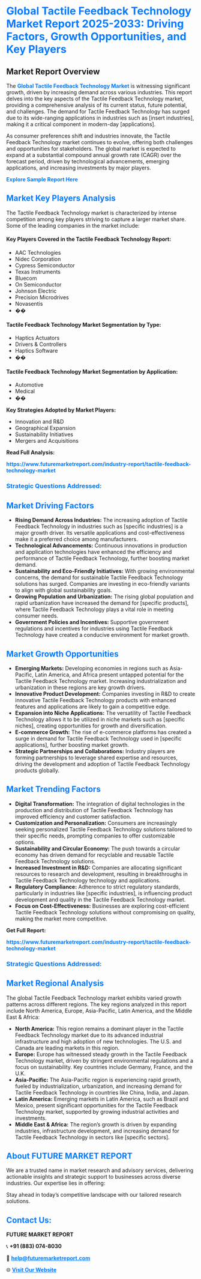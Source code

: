 <h1 style="color: #007BFF;">Global Tactile Feedback Technology Market Report 2025-2033: Driving Factors, Growth Opportunities, and Key Players</h1>

<section id="overview">
<h2>Market Report Overview</h2>
<p>The <a href="https://www.futuremarketreport.com/industry-report/tactile-feedback-technology-market" style="color: #007BFF; text-decoration: none;"><strong>Global Tactile Feedback Technology Market</strong></a> is witnessing significant growth, driven by increasing demand across various industries. This report delves into the key aspects of the Tactile Feedback Technology market, providing a comprehensive analysis of its current status, future potential, and challenges. The demand for Tactile Feedback Technology has surged due to its wide-ranging applications in industries such as [insert industries], making it a critical component in modern-day [applications].</p>
<p>As consumer preferences shift and industries innovate, the Tactile Feedback Technology market continues to evolve, offering both challenges and opportunities for stakeholders. The global market is expected to expand at a substantial compound annual growth rate (CAGR) over the forecast period, driven by technological advancements, emerging applications, and increasing investments by major players.</p>
</section>

<section id="overview">
<p><a href="https://www.futuremarketreport.com/request-sample/reportId=118641" style="color: #007BFF; text-decoration: none;"><strong>Explore Sample Report Here</strong></a></p>
</section>

<section id="key-players">
<h2 style="color: #007BFF;">Market Key Players Analysis</h2>
<p>The Tactile Feedback Technology market is characterized by intense competition among key players striving to capture a larger market share. Some of the leading companies in the market include:</p>
<h4>Key Players Covered in the Tactile Feedback Technology Report:</h4>
<ul><li>AAC Technologies</li><li>Nidec Corporation</li><li>Cypress Semiconductor</li><li>Texas Instruments</li><li>Bluecom</li><li>On Semiconductor</li><li>Johnson Electric</li><li>Precision Microdrives</li><li>Novasentis</li><li>��</li></ul>
<h4>Tactile Feedback Technology Market Segmentation by Type:</h4>
<ul><li>Haptics Actuators</li><li>Drivers &amp; Controllers</li><li>Haptics Software</li><li>��</li></ul>

<h4>Tactile Feedback Technology Market Segmentation by Application:</h4>
<ul><li>Automotive</li><li>Medical</li><li>��</li></ul>
<p><strong>Key Strategies Adopted by Market Players:</strong></p>
<ul>
<li>Innovation and R&D</li>
<li>Geographical Expansion</li>
<li>Sustainability Initiatives</li>
<li>Mergers and Acquisitions</li>
</ul>
</section>

<section>
<p><strong>Read Full Analysis: </strong></p><a href="https://www.futuremarketreport.com/industry-report/tactile-feedback-technology-market" style="color: #007BFF; text-decoration: none;"><strong>https://www.futuremarketreport.com/industry-report/tactile-feedback-technology-market</strong></a>
<h3 style="color: #007BFF;">Strategic Questions Addressed:</h3>
</section>

<section id="driving-factors">
<h2 style="color: #007BFF;">Market Driving Factors</h2>
<ul>
<li><strong>Rising Demand Across Industries:</strong> The increasing adoption of Tactile Feedback Technology in industries such as [specific industries] is a major growth driver. Its versatile applications and cost-effectiveness make it a preferred choice among manufacturers.</li>
<li><strong>Technological Advancements:</strong> Continuous innovations in production and application technologies have enhanced the efficiency and performance of Tactile Feedback Technology, further boosting market demand.</li>
<li><strong>Sustainability and Eco-Friendly Initiatives:</strong> With growing environmental concerns, the demand for sustainable Tactile Feedback Technology solutions has surged. Companies are investing in eco-friendly variants to align with global sustainability goals.</li>
<li><strong>Growing Population and Urbanization:</strong> The rising global population and rapid urbanization have increased the demand for [specific products], where Tactile Feedback Technology plays a vital role in meeting consumer needs.</li>
<li><strong>Government Policies and Incentives:</strong> Supportive government regulations and incentives for industries using Tactile Feedback Technology have created a conducive environment for market growth.</li>
</ul>
</section>

<section id="growth-opportunities">
<h2 style="color: #007BFF;">Market Growth Opportunities</h2>
<ul>
<li><strong>Emerging Markets:</strong> Developing economies in regions such as Asia-Pacific, Latin America, and Africa present untapped potential for the Tactile Feedback Technology market. Increasing industrialization and urbanization in these regions are key growth drivers.</li>
<li><strong>Innovative Product Development:</strong> Companies investing in R&D to create innovative Tactile Feedback Technology products with enhanced features and applications are likely to gain a competitive edge.</li>
<li><strong>Expansion into Niche Applications:</strong> The versatility of Tactile Feedback Technology allows it to be utilized in niche markets such as [specific niches], creating opportunities for growth and diversification.</li>
<li><strong>E-commerce Growth:</strong> The rise of e-commerce platforms has created a surge in demand for Tactile Feedback Technology used in [specific applications], further boosting market growth.</li>
<li><strong>Strategic Partnerships and Collaborations:</strong> Industry players are forming partnerships to leverage shared expertise and resources, driving the development and adoption of Tactile Feedback Technology products globally.</li>
</ul>
</section>

<section id="trending-factors">
<h2 style="color: #007BFF;">Market Trending Factors</h2>
<ul>
<li><strong>Digital Transformation:</strong> The integration of digital technologies in the production and distribution of Tactile Feedback Technology has improved efficiency and customer satisfaction.</li>
<li><strong>Customization and Personalization:</strong> Consumers are increasingly seeking personalized Tactile Feedback Technology solutions tailored to their specific needs, prompting companies to offer customizable options.</li>
<li><strong>Sustainability and Circular Economy:</strong> The push towards a circular economy has driven demand for recyclable and reusable Tactile Feedback Technology solutions.</li>
<li><strong>Increased Investment in R&D:</strong> Companies are allocating significant resources to research and development, resulting in breakthroughs in Tactile Feedback Technology technology and applications.</li>
<li><strong>Regulatory Compliance:</strong> Adherence to strict regulatory standards, particularly in industries like [specific industries], is influencing product development and quality in the Tactile Feedback Technology market.</li>
<li><strong>Focus on Cost-Effectiveness:</strong> Businesses are exploring cost-efficient Tactile Feedback Technology solutions without compromising on quality, making the market more competitive.</li>
</ul>
</section>

<section>
<p><strong>Get Full Report: </strong></p><a href="https://www.futuremarketreport.com/industry-report/tactile-feedback-technology-market" style="color: #007BFF; text-decoration: none;"><strong>https://www.futuremarketreport.com/industry-report/tactile-feedback-technology-market</strong></a>
<h3 style="color: #007BFF;">Strategic Questions Addressed:</h3>
</section>


<section id="regional-analysis">
<h2 style="color: #007BFF;">Market Regional Analysis</h2>
<p>The global Tactile Feedback Technology market exhibits varied growth patterns across different regions. The key regions analyzed in this report include North America, Europe, Asia-Pacific, Latin America, and the Middle East & Africa:</p>
<ul>
<li><strong>North America:</strong> This region remains a dominant player in the Tactile Feedback Technology market due to its advanced industrial infrastructure and high adoption of new technologies. The U.S. and Canada are leading markets in this region.</li>
<li><strong>Europe:</strong> Europe has witnessed steady growth in the Tactile Feedback Technology market, driven by stringent environmental regulations and a focus on sustainability. Key countries include Germany, France, and the U.K.</li>
<li><strong>Asia-Pacific:</strong> The Asia-Pacific region is experiencing rapid growth, fueled by industrialization, urbanization, and increasing demand for Tactile Feedback Technology in countries like China, India, and Japan.</li>
<li><strong>Latin America:</strong> Emerging markets in Latin America, such as Brazil and Mexico, present significant opportunities for the Tactile Feedback Technology market, supported by growing industrial activities and investments.</li>
<li><strong>Middle East & Africa:</strong> The region’s growth is driven by expanding industries, infrastructure development, and increasing demand for Tactile Feedback Technology in sectors like [specific sectors].</li>
</ul>
</section>

<footer>
<h2 style="color: #007BFF;">About FUTURE MARKET REPORT</h2>
<p>We are a trusted name in market research and advisory services, delivering actionable insights and strategic support to businesses across diverse industries. Our expertise lies in offering:</p>

<p>Stay ahead in today’s competitive landscape with our tailored research solutions.</p>

<h2 style="color: #007BFF;">Contact Us:</h2>
<p><strong>FUTURE MARKET REPORT</strong></p>
<p>📞 <strong>+91 (883) 074-8030</strong></p>
<p>📧 <strong><a href="mailto:help@futuremarketreport.com" style="color: #007BFF;">help@futuremarketreport.com</a></strong></p>
<p>🌐 <strong><a href="https://www.futuremarketreport.com/" style="color: #007BFF;">Visit Our Website</a></strong></p>
</footer>